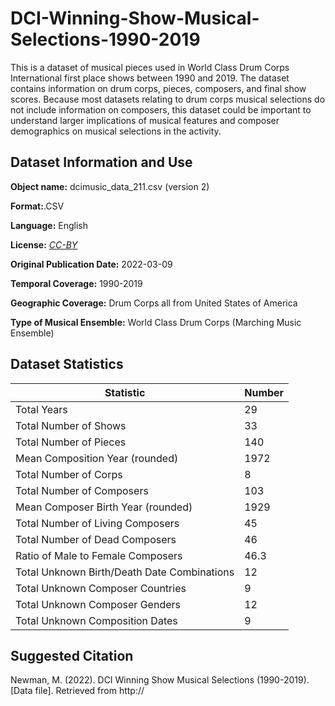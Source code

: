 # DCI-Winning-Show-Musical-Selections-1990-2019
This is a dataset of musical pieces used in World Class Drum Corps International first place shows between 1990 and 2019. The dataset contains information on drum corps, pieces, composers, and final show scores. Because most datasets relating to drum corps musical selections do not include information on composers, this dataset could be important to understand larger implications of musical features and composer demographics on musical selections in the activity. 

## Dataset Information and Use
**Object name:** dcimusic_data_211.csv (version 2) </p>
**Format:**.CSV </p>
**Language:** English</p>
**License:** *[CC-BY](https://creativecommons.org/licenses/by/4.0/)* </p>
**Original Publication Date:** 2022-03-09</p>
**Temporal Coverage:** 1990-2019</p>
**Geographic Coverage:** Drum Corps all from United States of America</p>
**Type of Musical Ensemble:** World Class Drum Corps (Marching Music Ensemble) </p>
</p>

## Dataset Statistics
| Statistic      | Number| 
| ----------- | ----------- | 
| Total Years| 29 |
| Total Number of Shows| 33 
| Total Number of Pieces| 140|
| Mean Composition Year (rounded)| 1972| 
| Total Number of Corps| 8| 
| Total Number of Composers| 103| 
| Mean Composer Birth Year (rounded)|1929| 
| Total Number of Living Composers|45|
| Total Number of Dead Composers|46|
| Ratio of Male to Female Composers|46.3|
| Total Unknown Birth/Death Date Combinations|12|
|Total Unknown Composer Countries|9| 
|Total Unknown Composer Genders|12| 
|Total Unknown Composition Dates|9|

## Suggested Citation
Newman, M. (2022). DCI Winning Show Musical Selections (1990-2019). [Data file]. Retrieved from http://
